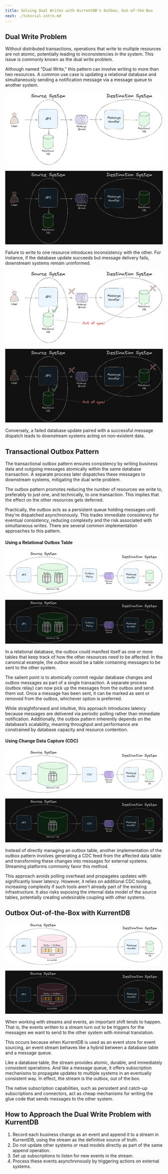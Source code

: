 ```yaml
---
title: Solving Dual Writes with KurrentDB's Outbox, Out-of-the-Box
next: ./tutorial-intro.md
---
```


## Dual Write Problem
Without distributed transactions, operations that write to multiple resources are not atomic, potentially leading to inconsistencies in the system. This issue is commonly known as the dual write problem.

Although named "Dual Write," this pattern can involve writing to more than two resources. A common use case is updating a relational database and simultaneously sending a notification message via a message queue to another system. 

![Dual Write Problem](./images/dual-write-problem.png#light)

![Dual Write Problem](./images/dual-write-problem-dark.png#dark)

Failure to write to one resource introduces inconsistency with the other. For instance, if the database update succeeds but message delivery fails, downstream systems remain uninformed.

![Out of sync when database updated but messaging failed](./images/dual-write-problem-failed-messaging.png#light)

![Out of sync when database updated but messaging failed](./images/dual-write-problem-failed-messaging-dark.png#dark)

Conversely, a failed database update paired with a successful message dispatch leads to downstream systems acting on non-existent data.

## Transactional Outbox Pattern
The transactional outbox pattern ensures consistency by writing business data and outgoing messages atomically within the same database transaction. A separate process later dispatches these messages to downstream systems, mitigating the dual write problem.

The outbox pattern promotes reducing the number of resources we write to, preferably to just one, and technically, to one transaction. This 
implies that the effect on the other resources gets deferred.

Practically, the outbox acts as a persistent queue holding messages until they're dispatched asynchronously. This trades immediate consistency for eventual consistency, reducing complexity and the risk associated with simultaneous writes.
There are several common implementation approaches to this pattern.

#### Using a Relational Outbox Table

![Outbox with relational table](./images/outbox-with-database-table.png#light)

![Outbox with relational table](./images/outbox-with-database-table-dark.png#dark)

In a relational database, the outbox could manifest itself as one or more tables that keep track of how the other resources need to be affected. In the canonical example, the outbox would be a table containing messages to be sent to the other system. 

The salient point is to atomically commit regular database changes and outbox messages as part of a single transaction. A separate process (outbox relay) can now pick up the messages from the outbox and send them out. Once a message has been sent, it can be marked as sent or removed from the outbox, whichever option is preferred.

While straightforward and intuitive, this approach introduces latency because messages are delivered via periodic polling rather than immediate notification. Additionally, the outbox pattern inherently depends on the database’s scalability, meaning throughput and performance are constrained by database capacity and resource contention.

#### Using Change Data Capture (CDC)

![Outbox with change data capture](./images/outbox-with-cdc.png#light)

![Outbox with change data capture](./images/outbox-with-cdc-dark.png#dark)

Instead of directly managing an outbox table, another implementation of the outbox pattern involves generating a CDC feed from the affected data table and transforming these changes into messages for external systems. Streaming platforms commonly favor this method.

This approach avoids polling overhead and propagates updates with significantly lower latency. However, it relies on additional CDC tooling, increasing complexity if such tools aren't already part of the existing infrastructure. It also risks exposing the internal data model of the source tables, potentially creating undesirable coupling with other systems.

## Outbox Out-of-the-Box with KurrentDB

![Outbox with KurrentDB](./images/outbox-with-kurrentdb.png#light)

![Outbox with KurrentDB](./images/outbox-with-kurrentdb-dark.png#dark)

When working with streams and events, an important shift tends to happen. That is, the events written to a stream turn out to be triggers for the messages we want to send to the other system with minimal translation. 

This occurs because when KurrentDB is used as an event store for event sourcing, an event stream behaves like a hybrid between a database table and a message queue.

Like a database table, the stream provides atomic, durable, and immediately consistent operations. And like a message queue, it offers subscription mechanisms to propagate updates to multiple systems in an eventually consistent way.
In effect, the stream is the outbox, out of the box.

The native subscription capabilities, such as persistent and catch-up subscriptions and connectors, act as cheap mechanisms for writing the glue code that sends messages to the other system.

## How to Approach the Dual Write Problem with KurrentDB
1. Record each business change as an event and append it to a stream in KurrentDB, using the stream as the definitive source of truth.
2. Do not update other systems or read models directly as part of the same append operation.
3. Set up subscriptions to listen for new events in the stream.
4. Process these events asynchronously by triggering actions on external systems.
